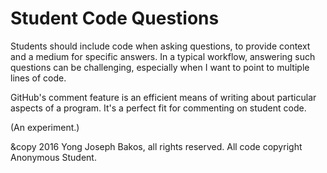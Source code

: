 # Student Code Questions

Students should include code when asking questions, to provide context and a
medium for specific answers. In a typical workflow, answering such questions
can be challenging, especially when I want to point to multiple lines of code.

GitHub's comment feature is an efficient means of writing about particular
aspects of a program. It's a perfect fit for commenting on student code.

(An experiment.)

&copy 2016 Yong Joseph Bakos, all rights reserved. All code copyright Anonymous Student.
